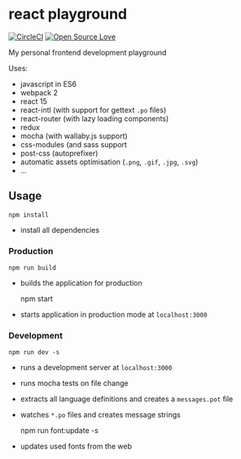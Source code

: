 # react playground

[![CircleCI](https://circleci.com/gh/Drathal/react-playground/tree/master.svg?style=shield)](https://circleci.com/gh/Drathal/react-playground/tree/master)
[![Open Source Love](https://badges.frapsoft.com/os/mit/mit.svg?v=102)](https://github.com/ellerbrock/open-source-badge/)

My personal frontend development playground

Uses:
  * javascript in ES6
  * webpack 2
  * react 15
  * react-intl (with support for gettext `.po` files)
  * react-router (with lazy loading components)
  * redux
  * mocha (with wallaby.js support)
  * css-modules (and sass support
  * post-css (autoprefixer)
  * automatic assets optimisation (`.png`, `.gif`, `.jpg`, `.svg`)
  * ...


## Usage

    npm install

  * install all dependencies


### Production

    npm run build

  * builds the application for production


    npm start

  * starts application in production mode at `localhost:3000`

### Development

    npm run dev -s

  * runs a development server at `localhost:3000`
  * runs mocha tests on file change
  * extracts all language definitions and creates a `messages.pot` file
  * watches `*.po` files and creates message strings


    npm run font:update -s

  * updates used fonts from the web
